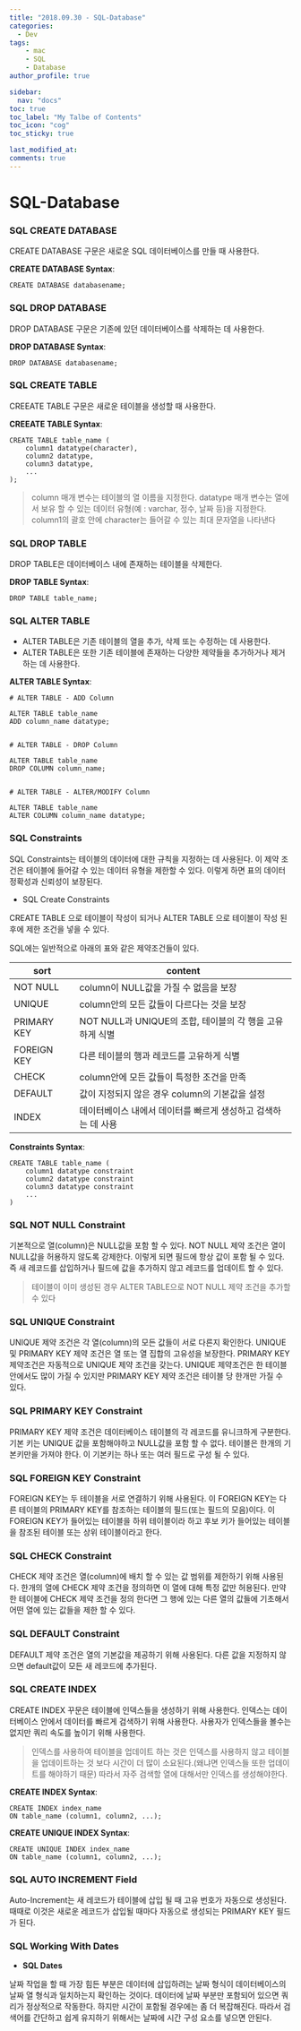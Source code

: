 ```yaml
---
title: "2018.09.30 - SQL-Database"
categories: 
  - Dev
tags:
    - mac
    - SQL
    - Database
author_profile: true

sidebar:
  nav: "docs"
toc: true
toc_label: "My Talbe of Contents"
toc_icon: "cog"
toc_sticky: true

last_modified_at:
comments: true
---
```


# SQL-Database

### SQL CREATE DATABASE 

CREATE DATABASE 구문은 새로운 SQL 데이터베이스를 만들 때 사용한다.

__CREATE DATABASE Syntax__:

	CREATE DATABASE databasename;
	
### SQL DROP DATABASE 

DROP DATABASE 구문은 기존에 있던 데이터베이스를 삭제하는 데 사용한다.

__DROP DATABASE Syntax__:

	DROP DATABASE databasename;
	
### SQL CREATE TABLE

CREEATE TABLE 구문은 새로운 테이블을 생성할 때 사용한다.

__CREEATE TABLE Syntax__:

	CREATE TABLE table_name (
	    column1 datatype(character),
	    column2 datatype,
	    column3 datatype,
	    ...
	);
	
> column 매개 변수는 테이블의 열 이름을 지정한다.
> datatype 매개 변수는 열에서 보유 할 수 있는 데이터 유형(예 : varchar, 정수, 날짜 등)을 지정한다.
> column1의 괄호 안에 character는 들어갈 수 있는 최대 문자열을 나타낸다

### SQL DROP TABLE

DROP TABLE은 데이터베이스 내에 존재하는 테이블을 삭제한다.

__DROP TABLE Syntax__:

	DROP TABLE table_name;
	
### SQL ALTER TABLE

- ALTER TABLE은 기존 테이블의 열을 추가, 삭제 또는 수정하는 데 사용한다. 
- ALTER TABLE은 또한 기존 테이블에 존재하는 다양한 제약들을 추가하거나 제거하는 데 사용한다.

__ALTER TABLE Syntax__:

```
# ALTER TABLE - ADD Column

ALTER TABLE table_name
ADD column_name datatype;


# ALTER TABLE - DROP Column

ALTER TABLE table_name
DROP COLUMN column_name;


# ALTER TABLE - ALTER/MODIFY Column

ALTER TABLE table_name
ALTER COLUMN column_name datatype;
```

### SQL Constraints

SQL Constraints는 테이블의 데이터에 대한 규칙을 지정하는 데 사용된다. 이 제약 조건은 테이블에 들어갈 수 있는 데이터 유형을 제한할 수 있다. 이렇게 하면 표의 데이터 정확성과 신뢰성이 보장된다.

- SQL Create Constraints

CREATE TABLE 으로 테이블이 작성이 되거나 ALTER TABLE 으로 테이블이 작성 된 후에 제한 조건을 넣을 수 있다. 

SQL에는 일반적으로 아래의 표와 같은 제약조건들이 있다.

sort | content
----|----
NOT NULL | column이 NULL값을 가질 수 없음을 보장
UNIQUE | column안의 모든 값들이 다르다는 것을 보장
PRIMARY KEY | NOT NULL과 UNIQUE의 조합, 테이블의 각 행을 고유하게 식별
FOREIGN KEY | 다른 테이블의 행과 레코드를 고유하게 식별
CHECK | column안에 모든 값들이 특정한 조건을 만족
DEFAULT | 값이 지정되지 않은 경우 column의 기본값을 설정
INDEX | 데이터베이스 내에서 데이터를 빠르게 생성하고 검색하는 데 사용

__Constraints Syntax__:

```
CREATE TABLE table_name (
    column1 datatype constraint
    column2 datatype constraint
    column3 datatype constraint
    ...
)
```

### SQL NOT NULL Constraint

기본적으로 열(column)은 NULL값을 포함 할 수 있다. NOT NULL 제약 조건은 열이 NULL값을 허용하지 않도록 강제한다. 이렇게 되면 필드에 항상 값이 포함 될 수 있다. 즉 새 레코드를 삽입하거나 필드에 값을 추가하지 않고 레코드를 업데이트 할 수 있다.

> 테이블이 이미 생성된 경우 ALTER TABLE으로 NOT NULL 제약 조건을 추가할 수 있다

### SQL UNIQUE Constraint

UNIQUE 제약 조건은 각 열(column)의 모든 값들이 서로 다른지 확인한다. UNIQUE 및 PRIMARY KEY 제약 조건은 열 또는 열 집합의 고유성을 보장한다. PRIMARY KEY 제약조건은 자동적으로 UNIQUE 제약 조건을 갖는다. UNIQUE 제약조건은 한 테이블안에서도 많이 가질 수 있지만 PRIMARY KEY 제약 조건은 테이블 당 한개만 가질 수 있다. 

### SQL PRIMARY KEY Constraint

PRIMARY KEY 제약 조건은 데이터베이스 테이블의 각 레코드를 유니크하게 구분한다. 기본 키는 UNIQUE 값을 포함해야하고 NULL값을 포함 할 수 없다. 테이블은 한개의 기본키만을 가져야 한다. 이 기본키는 하나 또는 여러 필드로 구성 될 수 있다.

### SQL FOREIGN KEY Constraint

FOREIGN KEY는 두 테이블을 서로 연결하기 위해 사용된다. 이 FOREIGN KEY는 다른 테이블의 PRIMARY KEY를 참조하는 테이블의 필드(또는 필드의 모음)이다. 이 FOREIGN KEY가 들어있는 테이블을 하위 테이블이라 하고 후보 키가 들어있는 테이블을 참조된 테이블 또는 상위 테이블이라고 한다. 

### SQL CHECK Constraint

CHECK 제약 조건은 열(column)에 배치 할 수 있는 값 범위를 제한하기 위해 사용된다. 한개의 열에 CHECK 제약 조건을 정의하면 이 열에 대해 특정 값만 허용된다. 만약 한 테이블에 CHECK 제약 조건을 정의 한다면 그 행에 있는 다른 열의 값들에 기초해서 어떤 열에 있는 값들을 제한 할 수 있다. 

### SQL DEFAULT Constraint

DEFAULT 제약 조건은 열의 기본값을 제공하기 위해 사용된다. 다른 값을 지정하지 않으면 default값이 모든 새 레코드에 추가된다.

### SQL CREATE INDEX

CREATE INDEX 꾸문은 테이블에 인덱스들을 생성하기 위해 사용한다. 인덱스는 데이터베이스 안에서 데이터를 빠르게 검색하기 위해 사용한다. 사용자가 인덱스들을 볼수는 없지만 쿼리 속도를 높이기 위해 사용한다. 

> 인덱스를 사용하여 테이블을 업데이트 하는 것은 인덱스를 사용하지 않고 테이블을 업데이트하는 것 보다 시간이 더 많이 소요된다.(왜냐면 인덱스들 또한 업데이트를 해야하기 때문) 따라서 자주 검색할 열에 대해서만 인덱스를 생성해야한다.

__CREATE INDEX Syntax__:

```
CREATE INDEX index_name
ON table_name (column1, column2, ...);
```

__CREATE UNIQUE INDEX Syntax__:

```
CREATE UNIQUE INDEX index_name
ON table_name (column1, column2, ...);
```

### SQL AUTO INCREMENT Field

Auto-Increment는 새 레코드가 테이블에 삽입 될 때 고유 번호가 자동으로 생성된다. 때때로 이것은 새로운 레코드가 삽입될 때마다 자동으로 생성되는 PRIMARY KEY 필드가 된다.

### SQL Working With Dates

- __SQL Dates__

날짜 작업을 할 때 가장 힘든 부분은 데이터에 삽입하려는 날짜 형식이 데이터베이스의 날짜 열 형식과 일치하는지 확인하는 것이다. 데이터에 날짜 부분만 포함되어 있으면 쿼리가 정상적으로 작동한다. 하지만 시간이 포함될 경우에는 좀 더 복잡해진다. 따라서 검색어를 간단하고 쉽게 유지하기 위해서는 날짜에 시간 구성 요소를 넣으면 안된다. 